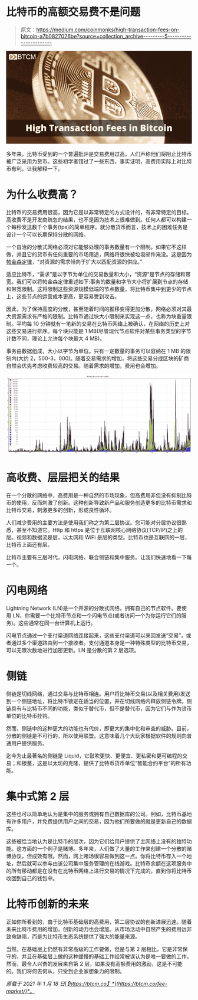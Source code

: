 # 比特币的高额交易费不是问题

> 原文：<https://medium.com/coinmonks/high-transaction-fees-on-bitcoin-a7b0827026be?source=collection_archive---------5----------------------->

![](img/cb50b28b8ad119a610d86298d828788a.png)

多年来，比特币受到的一个普遍批评是交易费用过高。人们声称他们将阻止比特币被广泛采用为货币。这些初学者错过了一些东西，事实证明，高费用实际上对比特币有利。让我解释一下。

# 为什么收费高？

比特币的交易费用很高，因为它是以非常特定的方式设计的，有非常特定的目标。高收费不是开发商疏忽的结果，也不是因为技术上很难做到。任何人都可以构建一个每秒发送数千个事务(tps)的简单程序。就分散货币而言，技术上的困难任务是设计一个可以长期保持分散的网络。

一个自治的分散式网络必须对它能够处理的事务数量有一个限制。如果它不这样做，并且它的货币有任何重要的市场用途，网络将很快被垃圾邮件淹没。这是因为[帕金森定律](https://en.wikipedia.org/wiki/Parkinson%27s_law)，“对资源的需求倾向于扩大以匹配资源的供应。”

适应比特币，“需求”是以字节为单位的交易数量和大小，“资源”是节点的存储和带宽。我们可以将帕金森定律重述如下:事务的数量和字节大小将扩展到节点的存储和带宽限制。这将限制这些资源规模低端的节点数量，将比特币集中到更少的节点上，这些节点的运营成本更高，更容易受到攻击。

因此，为了保持高度的分散，甚至随着时间的推移变得更加分散，网络必须对其最大资源需求有严格的限制。比特币通过块大小限制来实现这一点，也称为块重量限制。平均每 10 分钟就有一笔新的交易在比特币网络上被确认，在网络的历史上对这些交易进行排序。每个块只能是 1 MB(尽管现代节点软件对某些事务类型的字节计数不同，理论上允许每个块最大 4 MB)。

事务由数据组成，大小以字节为单位。只有一定数量的事务可以容纳在 1 MB 的限制内(大约 2，500-3，000)。随着交易需求的增加，将这些交易分成区块的矿商自然会优先考虑收费较高的交易。随着需求的增加，费用也会增加。

![](img/0ffcf36236db2628973f47cb64bbbdb9.png)

# 高收费、层层把关的结果

在一个分散的网络中，高费用是一种自然的市场现象，但高费用非但没有抑制比特币的使用，反而刺激了创新。这种创新导致新产品和服务创造更多的比特币需求和比特币交易，刺激更多的创新，形成良性循环。

人们减少费用的主要方法是使用我们称之为第二层协议。您可能对分层协议很熟悉，甚至不知道它。Http 和 https 是位于互联网核心网络协议(TCP/IP)之上的层。视频和数据流是层，以太网和 WiFi 是层的类型。比特币也是互联网的一层，比特币上面还有层。

比特币主要有三层时代，闪电网络、联合侧链和集中服务。让我们快速地看一下每一个。

# 闪电网络

Lightning Network (LN)是一个开源的分散式网络，拥有自己的节点软件。要使用 LN，你需要一个比特币节点和一个闪电节点(或者访问一个为你运行它们的服务)。这些通常在同一台计算机上运行。

闪电节点通过一个支付渠道网络连接起来，这些支付渠道可以来回发送“交易”，或者通过多个渠道路由到一个接收者。支付通道本身是一种特殊类型的比特币交易，可以无限次数地进行加密更新。LN 是分散的第 2 层选项。

# 侧链

侧链是切线网络，通过交易与比特币相连。用户将比特币交易(以及相关费用)发送到一个侧链地址，将比特币锁定在适当的位置，并在切线网络内释放侧链令牌。侧链具有与比特币不同的功能，类似于替代币，但不是替代币，因为它们与作为货币单位的比特币挂钩。

然而，侧链中的这种更大的功能也有代价，即更大的集中化和审查的威胁。目前，分散的侧链是不可行的，所以使用联盟。这意味着几个大玩家根据软件的规则向普通用户提供服务。

迄今为止最著名的侧链是 Liquid，它鼓吹更快、更便宜、更私密和更可编程的交易；和根茎，这是以太坊的克隆，提供了比特币货币单位“智能合约平台”的所有功能。

# 集中式第 2 层

这些也可以简单地认为是集中的服务或拥有自己数据库的公司。例如，比特币基地有许多用户，并免费提供用户之间的交易，因为他们所要做的就是更新自己的数据库。

这些被恰当地认为是比特币的层次，因为它们给用户提供了主网络上没有的独特功能。这方面的一个例子是赌博。多年来，人们做了大量的工作来创建一个分散的赌博协议，但成效有限。然而，网上赌场很容易做到这一点。你将比特币存入一个地址，然后就可以参与由该公司集中服务管理的在线游戏。比特币余额在这项服务中的所有移动都是在没有在比特币网络上进行交易的情况下完成的，直到你将比特币收回到自己的钱包中。

# 比特币创新的未来

正如你所看到的，由于比特币基础层的高费用，第二层协议的创新进展迅速。随着未来比特币费用的增加，创新的动力也会增加。从市场活动中自然产生的费用远非致命缺陷，而是为比特币生态系统提供了强大的能量来源。

当然，在基础层上仍然有非常高级的工作要做，但是与第 2 层相比，它是非常保守的，并且在基础层上做的这种缓慢的基础工作经常被误认为是唯一要做的工作。然而，最令人兴奋的发展来自第 2 层，如果没有高额费用的激励，这是不可能的。我们将何去何从，只受到企业家想象力的限制。

*原载于 2021 年 1 月 18 日*[*【https://btcm.co】*](https://btcm.co/fee-market/)*。*